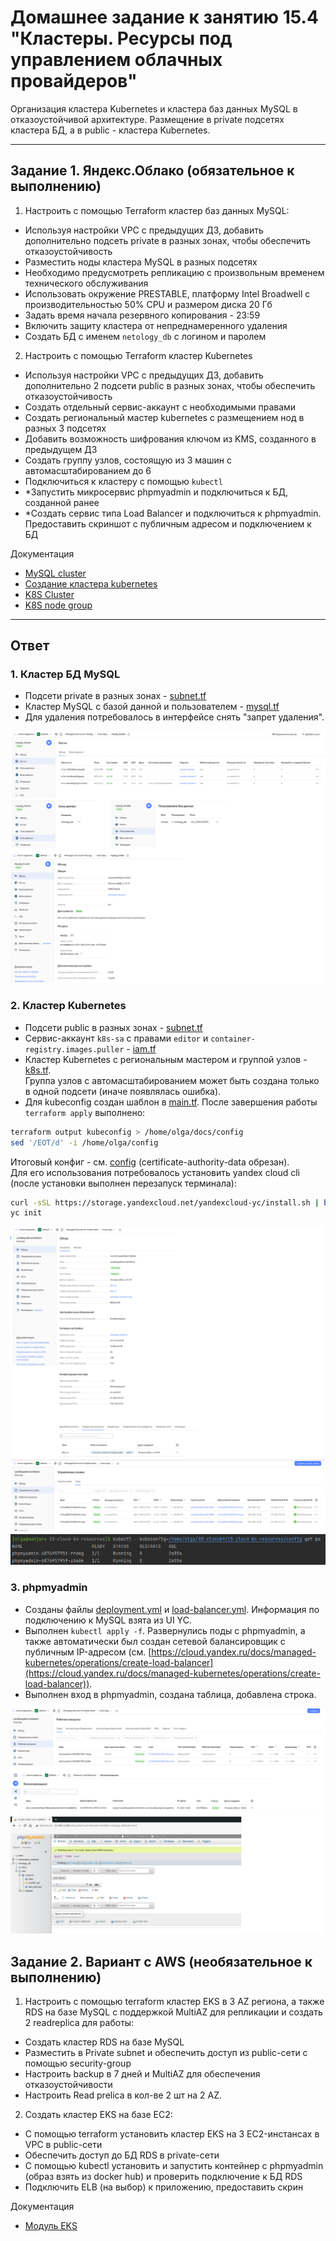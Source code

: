 # Домашнее задание к занятию 15.4 "Кластеры. Ресурсы под управлением облачных провайдеров"

Организация кластера Kubernetes и кластера баз данных MySQL в отказоустойчивой архитектуре.
Размещение в private подсетях кластера БД, а в public - кластера Kubernetes.

---
## Задание 1. Яндекс.Облако (обязательное к выполнению)

1. Настроить с помощью Terraform кластер баз данных MySQL:
- Используя настройки VPC с предыдущих ДЗ, добавить дополнительно подсеть private в разных зонах, чтобы обеспечить отказоустойчивость
- Разместить ноды кластера MySQL в разных подсетях
- Необходимо предусмотреть репликацию с произвольным временем технического обслуживания
- Использовать окружение PRESTABLE, платформу Intel Broadwell с производительностью 50% CPU и размером диска 20 Гб
- Задать время начала резервного копирования - 23:59
- Включить защиту кластера от непреднамеренного удаления
- Создать БД с именем `netology_db` c логином и паролем

2. Настроить с помощью Terraform кластер Kubernetes
- Используя настройки VPC с предыдущих ДЗ, добавить дополнительно 2 подсети public в разных зонах, чтобы обеспечить отказоустойчивость
- Создать отдельный сервис-аккаунт с необходимыми правами
- Создать региональный мастер kubernetes с размещением нод в разных 3 подсетях
- Добавить возможность шифрования ключом из KMS, созданного в предыдущем ДЗ
- Создать группу узлов, состоящую из 3 машин с автомасштабированием до 6
- Подключиться к кластеру с помощью `kubectl`
- *Запустить микросервис phpmyadmin и подключиться к БД, созданной ранее
- *Создать сервис типа Load Balancer и подключиться к phpmyadmin. Предоставить скриншот с публичным адресом и подключением к БД

Документация
- [MySQL cluster](https://registry.terraform.io/providers/yandex-cloud/yandex/latest/docs/resources/mdb_mysql_cluster)
- [Создание кластера kubernetes](https://cloud.yandex.ru/docs/managed-kubernetes/operations/kubernetes-cluster/kubernetes-cluster-create)
- [K8S Cluster](https://registry.terraform.io/providers/yandex-cloud/yandex/latest/docs/resources/kubernetes_cluster)
- [K8S node group](https://registry.terraform.io/providers/yandex-cloud/yandex/latest/docs/resources/kubernetes_node_group)
--- 

## Ответ

### 1. Кластер БД MySQL
- Подсети private в разных зонах - [subnet.tf](../../cloud-terraform/subnet.tf)
- Кластер MySQL с базой данной и пользователем - [mysql.tf](../../cloud-terraform/mysql.tf)
- Для удаления потребовалось в интерфейсе снять "запрет удаления".

![Скрин MySQL](files/mysql.png)

### 2. Кластер Kubernetes
- Подсети public в разных зонах - [subnet.tf](../../cloud-terraform/subnet.tf)
- Сервис-аккаунт `k8s-sa` с правами `editor` и `container-registry.images.puller` - [iam.tf](../../cloud-terraform/iam.tf)
- Кластер Kubernetes с региональным мастером и группой узлов - [k8s.tf](../../cloud-terraform/k8s.tf).  
Группа узлов с автомасштабированием может быть создана только в одной подсети (иначе появлялась ошибка).
- Для kubeconfig создан шаблон в [main.tf](../../cloud-terraform/k8s.tf). После завершения работы `terraform apply` выполнено:
```bash
terraform output kubeconfig > /home/olga/docs/config
sed '/EOT/d' -i /home/olga/config
```
Итоговый конфиг - см. [config](files/config) (certificate-authority-data обрезан).  
Для его использования потребовалось установить yandex cloud cli (после установки выполнен перезапуск терминала):
```bash
curl -sSL https://storage.yandexcloud.net/yandexcloud-yc/install.sh | bash
yc init
```

![Скрин k8s](files/k8s.png)  
![Скрин k8s nodes](files/k8s_nodes.png)  
![Подключение по kubectl](files/kubectl.png)

### 3. phpmyadmin
- Созданы файлы [deployment.yml](files/deployment.yml) и [load-balancer.yml](files/load-balancer.yml). Информация по подключению к MySQL взята из UI YC.
- Выполнен `kubectl apply -f`. Развернулись поды с phpmyadmin, а также автоматически был создан сетевой балансировщик с публичным IP-адресом
(см. [https://cloud.yandex.ru/docs/managed-kubernetes/operations/create-load-balancer](https://cloud.yandex.ru/docs/managed-kubernetes/operations/create-load-balancer)).  
- Выполнен вход в phpmyadmin, создана таблица, добавлена строка.

![Скрин yc](files/phpmyadmin_yc.png)  
![Скрин ui](files/phpmyadmin_ui.png)  

## Задание 2. Вариант с AWS (необязательное к выполнению)

1. Настроить с помощью terraform кластер EKS в 3 AZ региона, а также RDS на базе MySQL с поддержкой MultiAZ для репликации и создать 2 readreplica для работы:
- Создать кластер RDS на базе MySQL
- Разместить в Private subnet и обеспечить доступ из public-сети c помощью security-group
- Настроить backup в 7 дней и MultiAZ для обеспечения отказоустойчивости
- Настроить Read prelica в кол-ве 2 шт на 2 AZ.

2. Создать кластер EKS на базе EC2:
- С помощью terraform установить кластер EKS на 3 EC2-инстансах в VPC в public-сети
- Обеспечить доступ до БД RDS в private-сети
- С помощью kubectl установить и запустить контейнер с phpmyadmin (образ взять из docker hub) и проверить подключение к БД RDS
- Подключить ELB (на выбор) к приложению, предоставить скрин

Документация
- [Модуль EKS](https://learn.hashicorp.com/tutorials/terraform/eks)
